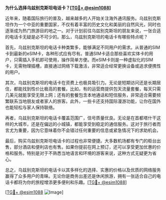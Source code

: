 **为什么选择乌兹别克斯坦电话卡？[[TG💪+ @esim1088](https://t.me/s/esim1088)]**

近年来，随着国际旅行的普及，越来越多的人开始关注海外通讯服务。乌兹别克斯坦作为一个中亚的重要国家，不仅有着丰富的历史文化和美丽的自然风光，同时也逐渐成为热门旅游目的地之一。对于计划前往乌兹别克斯坦的朋友来说，一张合适的电话卡无疑是必不可少的。那么，乌兹别克斯坦的电话卡有哪些特点呢？

首先，乌兹别克斯坦的电话卡种类繁多，能够满足不同用户的需求。从普通的SIM卡到最新的eSIM卡，各种形式应有尽有。普通SIM卡适合那些喜欢实体卡的用户，只需插入手机即可使用，操作简单方便。而eSIM卡则是一种虚拟化的SIM卡，无需物理插槽，直接通过网络下载激活，非常适合经常更换设备或追求便携性的用户。

其次，乌兹别克斯坦的电话卡在资费上也极具吸引力。无论是短期访问还是长期居住，都能找到性价比极高的套餐。比如，有的运营商提供包天流量套餐，每天只需几美元就能享受无限上网；还有的套餐包含本地通话和短信服务，非常适合需要频繁联系当地朋友或者家人的旅客。此外，一些卡还支持国际漫游功能，让你在国外也能轻松与家人保持联络。

再者，乌兹别克斯坦的电话卡覆盖范围广，信号质量优良。无论是在首都塔什干这样的大城市，还是在偏远的小城镇，都能享受到稳定的通信服务。这对于旅行者而言尤为重要，因为它意味着你不会错过任何重要的信息或紧急情况下的求助机会。

最后，购买乌兹别克斯坦电话卡的过程也非常便捷。大多数机场都有专门的柜台出售，部分酒店和便利店也有售。如果你提前在网上预订，还可以享受更加优惠的价格和服务。特别是对于不熟悉当地语言和环境的游客来说，这种方式无疑更为省心。

总之，乌兹别克斯坦的电话卡以其多样化的选择、实惠的价格以及优质的网络服务赢得了众多用户的青睐。无论你是商务出差还是休闲旅游，拥有一张适合自己的电话卡都将为你的旅程增添更多便利和乐趣。[[TG💪+ @esim1088](https://t.me/s/esim1088)]

[[TG💪+ @esim1088](https://t.me/s/esim1088) ![Image](https://i.postimg.cc/4NQfJmqS/Snipaste-2025-05-13-00-14-12.png)]